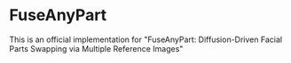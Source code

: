 # FuseAnyPart
This is an official implementation for "FuseAnyPart: Diffusion-Driven Facial Parts Swapping via Multiple Reference Images"

